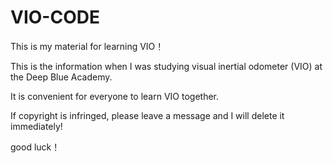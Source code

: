 # VIO-CODE
This is my material for learning VIO！

This is the information when I was studying visual inertial odometer (VIO) at the Deep Blue Academy. 

It is convenient for everyone to learn VIO together. 

If copyright is infringed, please leave a message and I will delete it immediately!

good luck！
